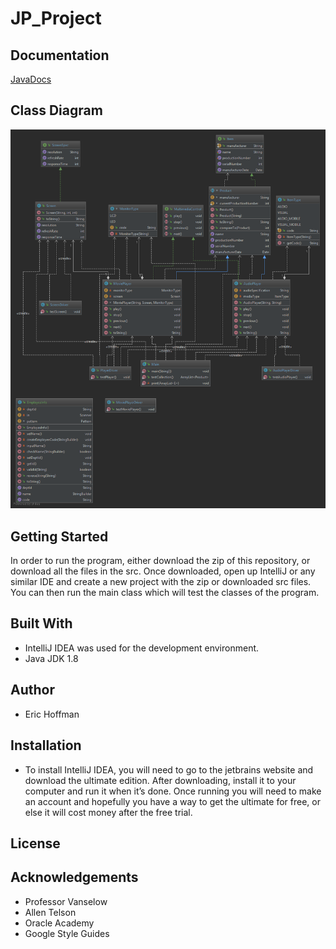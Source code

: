 # JP_Project

## Documentation

[JavaDocs](https://ehoffman1.github.io/JP_Project/)

## Class Diagram

![Class Diagram](docs/diagrams/ClassDiagram.png)

## Getting Started
In order to run the program, either download the zip of this repository, or download all the files in the src. Once downloaded, open up IntelliJ or any similar IDE and create a new project with the zip or downloaded src files. You can then run the main class which will test the classes of the program.

## Built With

*	IntelliJ IDEA was used for the development environment.
* Java JDK 1.8

## Author

* Eric Hoffman


## Installation

*	To install IntelliJ IDEA, you will need to go to the jetbrains website and download the ultimate edition. After downloading, install it to your computer and run it when it’s done. Once running you will need to make an account and hopefully you have a way to get the ultimate for free, or else it will cost money after the free trial. 

## License

## Acknowledgements

* Professor Vanselow
* Allen Telson
* Oracle Academy
* Google Style Guides



